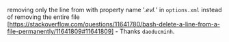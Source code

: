 removing only the line from with property name '.*evl.*' in `options.xml` instead of removing the entire file [https://stackoverflow.com/questions/11641780/bash-delete-a-line-from-a-file-permanently/11641809#11641809] - Thanks `daoducminh`.

